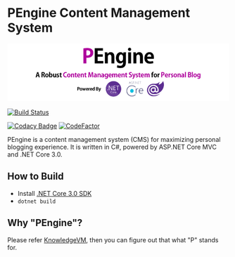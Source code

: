 # PEngine Content Management System

<p align="center">
    <img src="Documentation/PEngineBanner.png" />
</p>

[![Build Status](https://dev.azure.com/knowledge0636/PEngine/_apis/build/status/0x00000FF.PEngine?branchName=master)](https://dev.azure.com/knowledge0636/PEngine/_build/latest?definitionId=1&branchName=master)

[![Codacy Badge](https://api.codacy.com/project/badge/Grade/33bfd0a3367e497984b2866c7b68f92e)](https://www.codacy.com/manual/0x00000FF/PEngine?utm_source=github.com&amp;utm_medium=referral&amp;utm_content=0x00000FF/PEngine&amp;utm_campaign=Badge_Grade) [![CodeFactor](https://www.codefactor.io/repository/github/0x00000ff/pengine/badge/master)](https://www.codefactor.io/repository/github/0x00000ff/pengine/overview/master)

PEngine is a content management system (CMS) for maximizing personal blogging experience. It is written in C#, powered by ASP.NET Core MVC and .NET Core 3.0.

## How to Build

 * Install [.NET Core 3.0 SDK](https://dotnet.microsoft.com/download)
 * `dotnet build`

## Why "PEngine"?

Please refer [KnowledgeVM](https://github.com/0x00000ff/knowledge-vm), then you can figure out that what "P" stands for.